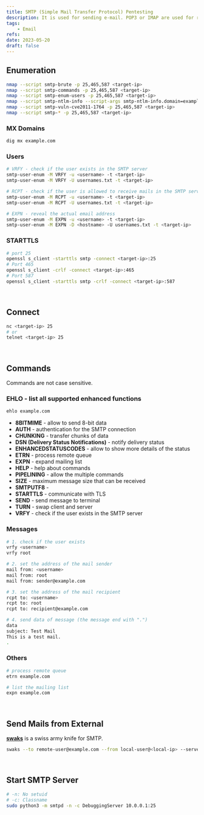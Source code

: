 ```yaml
---
title: SMTP (Simple Mail Transfer Protocol) Pentesting
description: It is used for sending e-mail. POP3 or IMAP are used for receiving e-mail. Default ports are 25 (SMTP), 465 (SMTPS), 587 (SMTPS).
tags:
    - Email
refs:
date: 2023-05-20
draft: false
---
```


## Enumeration

```sh
nmap --script smtp-brute -p 25,465,587 <target-ip>
nmap --script smtp-commands -p 25,465,587 <target-ip>
nmap --script smtp-enum-users -p 25,465,587 <target-ip>
nmap --script smtp-ntlm-info --script-args smtp-ntlm-info.domain=example.com -p 25,465,587 <target-ip>
nmap --script smtp-vuln-cve2011-1764 -p 25,465,587 <target-ip>
nmap --script smtp-* -p 25,465,587 <target-ip>
```

### MX Domains

```sh
dig mx example.com
```

### Users

```sh
# VRFY - check if the user exists in the SMTP server
smtp-user-enum -M VRFY -u <username> -t <target-ip>
smtp-user-enum -M VRFY -U usernames.txt -t <target-ip>

# RCPT - check if the user is allowed to receive mails in the SMTP server
smtp-user-enum -M RCPT -u <username> -t <target-ip>
smtp-user-enum -M RCPT -U usernames.txt -t <target-ip>

# EXPN - reveal the actual email address
smtp-user-enum -M EXPN -u <username> -t <target-ip>
smtp-user-enum -M EXPN -D <hostname> -U usernames.txt -t <target-ip>
```

### STARTTLS

```sh
# port 25
openssl s_client -starttls smtp -connect <target-ip>:25
# Port 465
openssl s_client -crlf -connect <target-ip>:465
# Port 587
openssl s_client -starttls smtp -crlf -connect <target-ip>:587
```

<br />

## Connect

```sh
nc <target-ip> 25
# or
telnet <target-ip> 25
```

<br />

## Commands

Commands are not case sensitive.

### EHLO - list all supported enhanced functions

```sh
ehlo example.com
```

- **8BITMIME** - allow to send 8-bit data
- **AUTH** - authentication for the SMTP connection
- **CHUNKING** - transfer chunks of data
- **DSN (Delivery Status Notifications)** - notify delivery status
- **ENHANCEDSTATUSCODES** - allow to show more details of the status
- **ETRN** - process remote queue
- **EXPN** - expand mailing list
- **HELP** - help about commands
- **PIPELINING** - allow the multiple commands
- **SIZE** - maximum message size that can be received
- **SMTPUTF8** -
- **STARTTLS** - communicate with TLS
- **SEND** - send message to terminal
- **TURN** - swap client and server
- **VRFY** - check if the user exists in the SMTP server

### Messages

```sh
# 1. check if the user exists
vrfy <username>
vrfy root

# 2. set the address of the mail sender
mail from: <username>
mail from: root
mail from: sender@example.com

# 3. set the address of the mail recipient
rcpt to: <username>
rcpt to: root
rcpt to: recipient@example.com

# 4. send data of message (the message end with ".")
data
subject: Test Mail
This is a test mail.
.
```

### Others

```sh
# process remote queue
etrn example.com

# list the mailing list
expn example.com
```

<br />

## Send Mails from External

**[swaks](https://github.com/jetmore/swaks)** is a swiss army knife for SMTP.

```sh
swaks --to remote-user@example.com --from local-user@<local-ip> --server mail.example.com --body "hello"
```

<br />

## Start SMTP Server

```bash
# -n: No setuid
# -c: Classname
sudo python3 -m smtpd -n -c DebuggingServer 10.0.0.1:25
```
